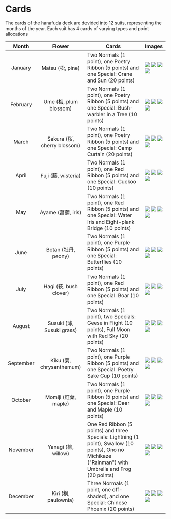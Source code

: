# Cards

The cards of the hanafuda deck are devided into 12 suits, representing the
months of the year.  Each suit has 4 cards of varying types and point
allocations


| Month     | Flower                      | Cards                                                                                                                                                   | Images |
|:---------:|:---------------------------:|---------------------------------------------------------------------------------------------------------------------------------------------------------|--------|
| January   | Matsu (松, pine)            | Two Normals (1 point), one Poetry Ribbon (5 points) and one Special: Crane and Sun (20 points)                                                          | ![](../koi-koi/assets/set1/1-1.png?raw=true) ![](../koi-koi/assets/set1/1-2.png?raw=true) ![](../koi-koi/assets/set1/1-3.png?raw=true) ![](../koi-koi/assets/set1/1-4.png?raw=true) |
| February  | Ume (梅, plum blossom)      | Two Normals (1 point), one Poetry Ribbon (5 points) and one Special: Bush-warbler in a Tree (10 points)                                                 | ![](../koi-koi/assets/set1/2-1.png?raw=true) ![](../koi-koi/assets/set1/2-2.png?raw=true) ![](../koi-koi/assets/set1/2-3.png?raw=true) ![](../koi-koi/assets/set1/2-4.png?raw=true) |
| March     | Sakura (桜, cherry blossom) | Two Normals (1 point), one Poetry Ribbon (5 points) and one Special: Camp Curtain (20 points)                                                           | ![](../koi-koi/assets/set1/3-1.png?raw=true) ![](../koi-koi/assets/set1/3-2.png?raw=true) ![](../koi-koi/assets/set1/3-3.png?raw=true) ![](../koi-koi/assets/set1/3-4.png?raw=true) |
| April     | Fuji (藤, wisteria)         | Two Normals (1 point), one Red Ribbon (5 points) and one Special: Cuckoo (10 points)                                                                    | ![](../koi-koi/assets/set1/4-1.png?raw=true) ![](../koi-koi/assets/set1/4-2.png?raw=true) ![](../koi-koi/assets/set1/4-3.png?raw=true) ![](../koi-koi/assets/set1/4-4.png?raw=true) |
| May       | Ayame (菖蒲, iris)          | Two Normals (1 point), one Red Ribbon (5 points) and one Special: Water Iris and Eight-plank Bridge (10 points)                                         | ![](../koi-koi/assets/set1/5-1.png?raw=true) ![](../koi-koi/assets/set1/5-2.png?raw=true) ![](../koi-koi/assets/set1/5-3.png?raw=true) ![](../koi-koi/assets/set1/5-4.png?raw=true) |
| June      | Botan (牡丹, peony)         | Two Normals (1 point), one Purple Ribbon (5 points) and one Special: Butterflies (10 points)                                                            | ![](../koi-koi/assets/set1/6-1.png?raw=true) ![](../koi-koi/assets/set1/6-2.png?raw=true) ![](../koi-koi/assets/set1/6-3.png?raw=true) ![](../koi-koi/assets/set1/6-4.png?raw=true) |
| July      | Hagi (萩, bush clover)      | Two Normals (1 point), one Red Ribbon (5 points) and one Special: Boar (10 points)                                                                      | ![](../koi-koi/assets/set1/7-1.png?raw=true) ![](../koi-koi/assets/set1/7-2.png?raw=true) ![](../koi-koi/assets/set1/7-3.png?raw=true) ![](../koi-koi/assets/set1/7-4.png?raw=true) |
| August    | Susuki (薄, Susuki grass)   | Two Normals (1 point), two Specials: Geese in Flight (10 points), Full Moon with Red Sky (20 points)                                                    | ![](../koi-koi/assets/set1/8-1.png?raw=true) ![](../koi-koi/assets/set1/8-2.png?raw=true) ![](../koi-koi/assets/set1/8-3.png?raw=true) ![](../koi-koi/assets/set1/8-4.png?raw=true) |
| September | Kiku (菊, chrysanthemum)    | Two Normals (1 point), one Purple Ribbon (5 points) and one Special: Poetry Sake Cup (10 points)                                                        | ![](../koi-koi/assets/set1/9-1.png?raw=true) ![](../koi-koi/assets/set1/9-2.png?raw=true) ![](../koi-koi/assets/set1/9-3.png?raw=true) ![](../koi-koi/assets/set1/9-4.png?raw=true) |
| October   | Momiji (紅葉, maple)        | Two Normals (1 point), one Purple Ribbon (5 points) and one Special: Deer and Maple (10 points)                                                         | ![](../koi-koi/assets/set1/10-1.png?raw=true) ![](../koi-koi/assets/set1/10-2.png?raw=true) ![](../koi-koi/assets/set1/10-3.png?raw=true) ![](../koi-koi/assets/set1/10-4.png?raw=true) |
| November  | Yanagi (柳, willow)         | One Red Ribbon (5 points) and three Specials: Lightning (1 point), Swallow (10 points), Ono no Michikaze ("Rainman") with Umbrella and Frog (20 points) | ![](../koi-koi/assets/set1/11-1.png?raw=true) ![](../koi-koi/assets/set1/11-2.png?raw=true) ![](../koi-koi/assets/set1/11-3.png?raw=true) ![](../koi-koi/assets/set1/11-4.png?raw=true) |
| December  | Kiri (桐, paulownia)        | Three Normals (1 point, one off-shaded), and one Special: Chinese Phoenix (20 points)                                                                   | ![](../koi-koi/assets/set1/12-1.png?raw=true) ![](../koi-koi/assets/set1/12-2.png?raw=true) ![](../koi-koi/assets/set1/12-3.png?raw=true) ![](../koi-koi/assets/set1/12-4.png?raw=true) |
